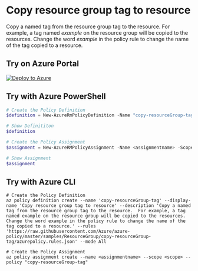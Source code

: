 # Copy resource group tag to resource

Copy a named tag from the resource group tag to the resource.  For example, a tag named *example* on the resource group will be copied to the resources.  Change the word *example* in the policy rule to change the name of the tag copied to a resource.

## Try on Azure Portal

[![Deploy to Azure](http://azuredeploy.net/deploybutton.png)](https://portal.azure.com/?feature.customportal=false&microsoft_azure_policy=true&microsoft_azure_policy_policyinsights=true&feature.microsoft_azure_security_policy=true&microsoft_azure_marketplace_policy=true#blade/Microsoft_Azure_Policy/CreatePolicyDefinitionBlade/uri/https%3A%2F%2Fraw.githubusercontent.com%2FAzure%2Fazure-policy%2Fmaster%2Fsamples%2FResourceGroup%2Fcopy-resourceGroup-tag%2Fazurepolicy.json)

## Try with Azure PowerShell

````powershell
# Create the Policy Definition
$definition = New-AzureRmPolicyDefinition -Name "copy-resourceGroup-tag" -DisplayName "Copy resource group tag to resource" -description "Copy a named tag from the resource group tag to the resource.  For example, a tag named example on the resource group will be copied to the resources.  Change the word example in the policy rule to change the name of the tag copied to a resource." -Policy 'https://raw.githubusercontent.com/Azure/azure-policy/master/samples/ResourceGroup/copy-resourceGroup-tag/azurepolicy.rules.json' -Mode All

# Show Definititon
$definition

# Create the Policy Assignment
$assignment = New-AzureRMPolicyAssignment -Name <assignmentname> -Scope <scope> -PolicyDefinition $definition

# Show Assignment
$assignment 
````

## Try with Azure CLI

````cli
# Create the Policy Definition
az policy definition create --name 'copy-resourceGroup-tag' --display-name 'Copy resource group tag to resource' --description 'Copy a named tag from the resource group tag to the resource.  For example, a tag named example on the resource group will be copied to the resources.  Change the word example in the policy rule to change the name of the tag copied to a resource.' --rules 'https://raw.githubusercontent.com/Azure/azure-policy/master/samples/ResourceGroup/copy-resourceGroup-tag/azurepolicy.rules.json' --mode All

# Create the Policy Assignment
az policy assignment create --name <assignmentname> --scope <scope> --policy "copy-resourceGroup-tag" 

````
